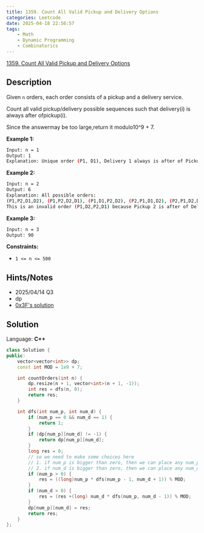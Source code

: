 ```yaml
---
title: 1359. Count All Valid Pickup and Delivery Options
categories: Leetcode
date: 2025-04-18 22:56:57
tags:
    - Math
    - Dynamic Programming
    - Combinatorics
---
```


[1359. Count All Valid Pickup and Delivery Options](https://leetcode.com/problems/count-all-valid-pickup-and-delivery-options/description/?envType=company&envId=doordash&favoriteSlug=doordash-more-than-six-months)

## Description

Given `n` orders, each order consists of a pickup and a delivery service.

Count all valid pickup/delivery possible sequences such that delivery(i) is always after ofpickup(i).

Since the answermay be too large,return it modulo10^9 + 7.

**Example 1:**

```bash
Input: n = 1
Output: 1
Explanation: Unique order (P1, D1), Delivery 1 always is after of Pickup 1.
```

**Example 2:**

```bash
Input: n = 2
Output: 6
Explanation: All possible orders:
(P1,P2,D1,D2), (P1,P2,D2,D1), (P1,D1,P2,D2), (P2,P1,D1,D2), (P2,P1,D2,D1) and (P2,D2,P1,D1).
This is an invalid order (P1,D2,P2,D1) because Pickup 2 is after of Delivery 2.
```

**Example 3:**

```bash
Input: n = 3
Output: 90
```

**Constraints:**

- `1 <= n <= 500`

## Hints/Notes

- 2025/04/14 Q3
- dp
- [0x3F's solution](https://leetcode.com/problems/count-all-valid-pickup-and-delivery-options/editorial/?envType=company&envId=doordash&favoriteSlug=doordash-more-than-six-months)

## Solution

Language: **C++**

```C++
class Solution {
public:
    vector<vector<int>> dp;
    const int MOD = 1e9 + 7;

    int countOrders(int n) {
        dp.resize(n + 1, vector<int>(n + 1, -1));
        int res = dfs(n, 0);
        return res;
    }

    int dfs(int num_p, int num_d) {
        if (num_p == 0 && num_d == 1) {
            return 1;
        }
        if (dp[num_p][num_d] != -1) {
            return dp[num_p][num_d];
        }
        long res = 0;
        // so we need to make some choices here
        // 1. if num_p is bigger than zero, then we can place any num_p here
        // 2. if num_d is bigger than zero, then we can place any num_d here
        if (num_p > 0) {
            res = ((long)num_p * dfs(num_p - 1, num_d + 1)) % MOD;
        }
        if (num_d > 0) {
            res = (res +(long) num_d * dfs(num_p, num_d - 1)) % MOD;
        }
        dp[num_p][num_d] = res;
        return res;
    }
};
```
